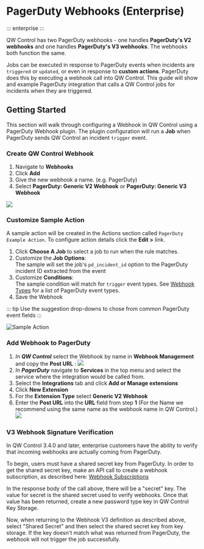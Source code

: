 # PagerDuty Webhooks (Enterprise)
::: enterprise
:::

QW Control has two PagerDuty webhooks - one handles **PagerDuty's V2 webhooks** and one handles **PagerDuty's V3 webhooks**. The webhooks both function the same.

Jobs can be executed in response to PagerDuty events when incidents are `triggered` or `updated`, or even in response to **custom actions**.  PagerDuty does this by executing a webhook call into QW Control.  This guide will show and example PagerDuty integration that calls a QW Control jobs for incidents when they are triggered.

## Getting Started
This section will walk through configuring a Webhook in QW Control using a PagerDuty Webhook plugin.
The plugin configuration will run a **Job** when PagerDuty sends QW Control an incident
`trigger` event.


### Create QW Control Webhook
1. Navigate to **Webhooks**
1. Click **Add**
1. Give the new webhook a name.  (e.g. PagerDuty)
1. Select **PagerDuty: Generic V2 Webhook** or **PagerDuty: Generic V3 Webhook**

![](/assets/img/wh-pd-create.png)


### Customize Sample Action
A sample action will be created in the Actions section called `PagerDuty Example Action`. To configure action details click the **Edit >** link.
1. Click **Choose A Job** to select a job to run when the rule matches.
1. Customize the **Job Options**:  
   The sample will set the job's `pd_incident_id` option to the PagerDuty incident ID extracted from the event
1. Customize **Conditions**:  
   The sample condition will match for `trigger` event types. See [Webhook Types](https://v2.developer.pagerduty.com/docs/webhooks-v2-overview#webhook-types) for a list of PagerDuty event types.
1. Save the Webhook

::: tip
Use the suggestion drop-downs to chose from common PagerDuty event fields
:::

![Sample Action](/assets/img/wh-pd-rule.png "Sample Action")

### Add Webhook to PagerDuty

1. *In **QW Control*** select the Webhook by name in **Webhook Management** and copy the **Post URL** :
   ![](/assets/img/wh-pd-posturl.png)
1. *In **PagerDuty*** navigate to **Services** in the top menu and select the service where the integration would be called from.
1. Select the **Integrations** tab and click **Add or Manage extensions**
1. Click **New Extension**
1. For the **Extension Type** select **Generic V2 Webhook**
1. Enter the **Post URL** into the **URL** field from step **1**
(For the Name we recommend using the same name as the webhook name in QW Control.)
   ![](/assets/img/wh-pd-extension.png)

### V3 Webhook Signature Verification

In QW Control 3.4.0 and later, enterprise customers have the ability to verify that incoming webhooks are actually coming from PagerDuty.

To begin, users must have a shared secret key from PagerDuty. In order to get the shared secret key, make an API call to create a webhook subscription, as described here: [Webhook Subscriptions](https://developer.pagerduty.com/api-reference/reference/REST/openapiv3.json/paths/~1webhook_subscriptions/post)

In the response body of the call above, there will be a "secret" key. The value for secret is the shared secret used to verify webhooks. Once that value has been returned, create a new password type key in QW Control Key Storage.

Now, when returning to the Webhook V3 definition as described above, select "Shared Secret" and then select the shared secret key from key storage. If the key doesn't match what was returned from PagerDuty, the webhook will not trigger the job successfully.
